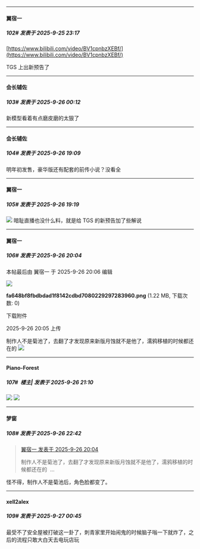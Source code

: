 ﻿
*****

####  翼宿一  
##### 102#       发表于 2025-9-25 23:17

[https://www.bilibili.com/video/BV1cpnbzXEBf/](https://www.bilibili.com/video/BV1cpnbzXEBf/)

TGS 上出新预告了


*****

####  会长辅佐  
##### 103#       发表于 2025-9-26 00:12

新模型看着有点磨皮磨的太狠了


*****

####  会长辅佐  
##### 104#       发表于 2025-9-26 19:09

明年初发售，豪华版还有配套的前传小说？没看全


*****

####  翼宿一  
##### 105#       发表于 2025-9-26 19:19

<img src="https://static.stage1st.com/image/smiley/face2017/193.png" referrerpolicy="no-referrer"> 暗耻直播也没什么料，就是给 TGS 的新预告加了些解说


*****

####  翼宿一  
##### 106#       发表于 2025-9-26 20:04

 本帖最后由 翼宿一 于 2025-9-26 20:06 编辑 

<img src="https://img.stage1st.com/forum/202509/26/200524lvsvzv43vxqg39mk.png" referrerpolicy="no-referrer">

<strong>fa648bf8fbdbdad1f8142cdbd7080229297283960.png</strong> (1.22 MB, 下载次数: 0)

下载附件

2025-9-26 20:05 上传

制作人不是菊池了，去翻了才发现原来新版月蚀就不是他了，濡鸦移植的时候都还在的 <img src="https://static.stage1st.com/image/smiley/face2017/001.png" referrerpolicy="no-referrer">


*****

####  Piano-Forest  
##### 107#         楼主| 发表于 2025-9-26 21:10

<img src="https://p.sda1.dev/27/fd3523c078c804c7050195e7783a6ace/006Jp6hMly1i5r1617cusj310d1e0u0x.jpg" referrerpolicy="no-referrer">
<img src="https://p.sda1.dev/27/00d7247e08dc01040c9803b3471ab25d/006Jp6hMly1i5r14zbi9ij30rs0rsgsq.jpg" referrerpolicy="no-referrer">


*****

####  梦窗  
##### 108#       发表于 2025-9-26 22:42

<blockquote><a href="httphttps://stage1st.com/2b/forum.php?mod=redirect&amp;goto=findpost&amp;pid=68493816&amp;ptid=2261857" target="_blank">翼宿一 发表于 2025-9-26 20:04</a>

制作人不是菊池了，去翻了才发现原来新版月蚀就不是他了，濡鸦移植的时候都还在的  ...</blockquote>
怪不得，制作人不是菊池后，角色脸都变了。


*****

####  xell2alex  
##### 109#       发表于 2025-9-27 00:45

最受不了安全屋被打破这一卦了，刺青家里开始闹鬼的时候脑子嗡一下就炸了，之后的流程只敢大白天去电玩店玩

